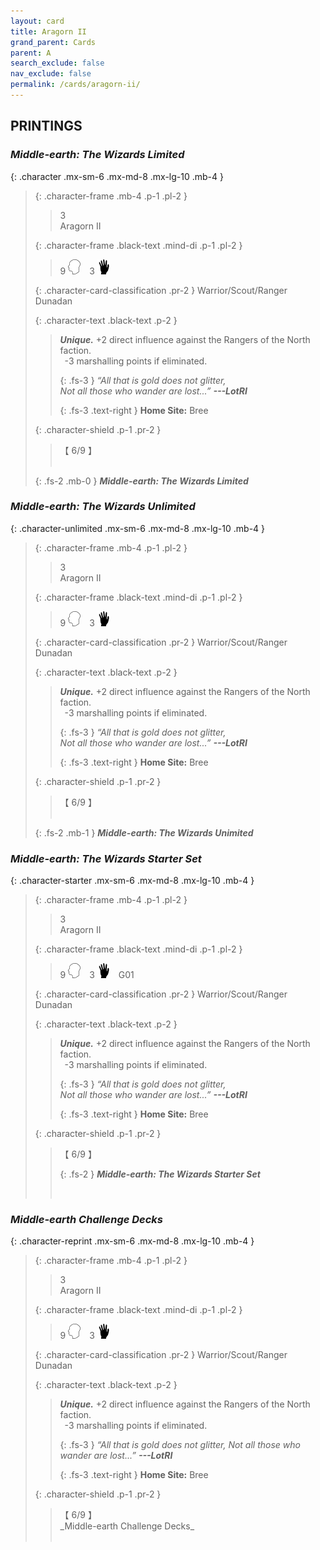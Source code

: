 ```yaml
---
layout: card
title: Aragorn II
grand_parent: Cards
parent: A
search_exclude: false
nav_exclude: false
permalink: /cards/aragorn-ii/
---
```


## PRINTINGS


### _Middle-earth: The Wizards Limited_

{: .character .mx-sm-6 .mx-md-8 .mx-lg-10 .mb-4 }
> {: .character-frame .mb-4 .p-1 .pl-2 }
> > <div class="card-mp">3</div>
> > <div class="character-card-name">Aragorn II</div>
>
> {: .character-frame .black-text .mind-di .p-1 .pl-2 }
> > 9 ![](/assets/images/mind.svg)&emsp;3 ![](/assets/images/di.svg)
>
> {: .character-card-classification .pr-2 }
> Warrior/Scout/Ranger Dunadan
>
> {: .character-text .black-text .p-2 }
> > _**Unique.**_ +2 direct influence against the Rangers of the North faction. <br>&ensp;-3 marshalling points if eliminated. 
> > 
> > {: .fs-3 } 
> > _“All that is gold does not glitter, <br>Not all those who wander are lost...”_ ***---&#65279;LotRI***  
> > 
> > {: .fs-3 .text-right } 
> > **Home Site:** Bree 
>
> {: .character-shield .p-1 .pr-2 }
> > <div class="card-shield">【 6/9 】</div>
> > <div class="card-corruption">&nbsp;</div>
> 
> {: .fs-2 .mb-0 } 
> _**Middle-earth: The Wizards Limited**_

### _Middle-earth: The Wizards Unlimited_

{: .character-unlimited .mx-sm-6 .mx-md-8 .mx-lg-10 .mb-4 }
> {: .character-frame .mb-4 .p-1 .pl-2 }
> > <div class="card-mp">3</div>
> > <div class="character-card-name">Aragorn II</div>
>
> {: .character-frame .black-text .mind-di .p-1 .pl-2 }
> > 9 ![](/assets/images/mind.svg)&emsp;3 ![](/assets/images/di.svg)
>
> {: .character-card-classification .pr-2 }
> Warrior/Scout/Ranger Dunadan
>
> {: .character-text .black-text .p-2 }
> > _**Unique.**_ +2 direct influence against the Rangers of the North faction. <br>&ensp;-3 marshalling points if eliminated. 
> > 
> > {: .fs-3 } 
> > _“All that is gold does not glitter, <br>Not all those who wander are lost...”_ ***---&#65279;LotRI***  
> > 
> > {: .fs-3 .text-right } 
> > **Home Site:** Bree 
>
> {: .character-shield .p-1 .pr-2 }
> > <div class="card-shield">【 6/9 】</div>
> > <div class="card-corruption">&nbsp;</div>
> 
> {: .fs-2 .mb-1 } 
> _**Middle-earth: The Wizards Unimited**_

### _Middle-earth: The Wizards Starter Set_

{: .character-starter .mx-sm-6 .mx-md-8 .mx-lg-10 .mb-4 }
> {: .character-frame .mb-4 .p-1 .pl-2 }
> > <div class="card-mp">3</div>
> > <div class="character-card-name">Aragorn II</div>
>
> {: .character-frame .black-text .mind-di .p-1 .pl-2 }
> > 9 ![](/assets/images/mind.svg)&emsp;3 ![](/assets/images/di.svg)&emsp;<span class="red-text">G01</span>
>
> {: .character-card-classification .pr-2 }
> Warrior/Scout/Ranger Dunadan
>
> {: .character-text .black-text .p-2 }
> > _**Unique.**_ +2 direct influence against the Rangers of the North faction. <br>&ensp;-3 marshalling points if eliminated. 
> > 
> > {: .fs-3 } 
> > _“All that is gold does not glitter, <br>Not all those who wander are lost...”_ ***---&#65279;LotRI***  
> > 
> > {: .fs-3 .text-right } 
> > **Home Site:** Bree 
>
> {: .character-shield .p-1 .pr-2 }
> > <div class="card-shield">【 6/9 】</div>
> > 
> > {: .fs-2 } 
> > _**Middle-earth: The Wizards Starter Set**_
> > <div class="card-corruption">&nbsp;</div>

### _Middle-earth Challenge Decks_

{: .character-reprint .mx-sm-6 .mx-md-8 .mx-lg-10 .mb-4 }
> {: .character-frame .mb-4 .p-1 .pl-2 }
> > <div class="card-mp">3</div>
> > <div class="character-card-name">Aragorn II</div>
>
> {: .character-frame .black-text .mind-di .p-1 .pl-2 }
> > 9 ![](/assets/images/mind.svg)&emsp;3 ![](/assets/images/di.svg)
>
> {: .character-card-classification .pr-2 }
> Warrior/Scout/Ranger Dunadan
>
> {: .character-text .black-text .p-2 }
> > _**Unique.**_ +2 direct influence against the Rangers of the North faction. <br>&ensp;-3 marshalling points if eliminated. 
> > 
> > {: .fs-3 } 
> > _“All that is gold does not glitter, Not all those who wander are lost...”_ ***---&#65279;LotRI***  
> > 
> > {: .fs-3 .text-right } 
> > **Home Site:** Bree 
>
> {: .character-shield .p-1 .pr-2 }
> > <div class="card-shield">【 6/9 】</div>
> > _Middle-earth Challenge Decks_
> > <div class="card-corruption">&nbsp;</div>
